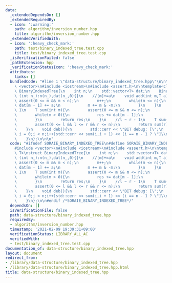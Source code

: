 ```yaml
---
data:
  _extendedDependsOn: []
  _extendedRequiredBy:
  - icon: ':warning:'
    path: algorithm/inversion_number.hpp
    title: algorithm/inversion_number.hpp
  _extendedVerifiedWith:
  - icon: ':heavy_check_mark:'
    path: test/binary_indexed_tree.test.cpp
    title: test/binary_indexed_tree.test.cpp
  _isVerificationFailed: false
  _pathExtension: hpp
  _verificationStatusIcon: ':heavy_check_mark:'
  attributes:
    links: []
  bundledCode: "#line 1 \"data-structure/binary_indexed_tree.hpp\"\n\n\n\n#include\
    \ <vector>\n#include <iostream>\n#include <assert.h>\n\ntemplate<class T>\nstruct\
    \ BinaryIndexedTree{\n    int n;\n    std::vector<T> dat;\n    BinaryIndexedTree\
    \ (int n_):n(n_),dat(n_,0){}\n    //[m]+=a\n    void add(int m,T a){\n       \
    \ assert(0 <= m && m < n);\n        m++;\n        while(m <= n){\n           \
    \ dat[m - 1] += a;\n            m += m & -m;\n        }\n    }\n    //0 ~ m -\
    \ 1\n    T sum(int m){\n        assert(0 <= m && m <= n);\n        T res = 0;\n\
    \        while(m > 0){\n            res += dat[m - 1];\n            m -= m & -m;\n\
    \        }\n        return res;\n    }\n    //l ~ r - 1\n    T sum(int l,int r){\n\
    \        assert(0 <= l && l <= r && r <= n);\n        return sum(r) - sum(l);\n\
    \    }\n    void deb(){\n        std::cerr << \"BIT debug: [\";\n        for(int\
    \ i = 0;i < n;i++)std::cerr << sum(i,i + 1) << (i == n - 1 ? \"]\\n\":\",\");\n\
    \    }\n};\n\n\n"
  code: "#ifndef SORAIE_BINARY_INDEXED_TREE\n#define SORAIE_BINARY_INDEXED_TREE\n\n\
    #include <vector>\n#include <iostream>\n#include <assert.h>\n\ntemplate<class\
    \ T>\nstruct BinaryIndexedTree{\n    int n;\n    std::vector<T> dat;\n    BinaryIndexedTree\
    \ (int n_):n(n_),dat(n_,0){}\n    //[m]+=a\n    void add(int m,T a){\n       \
    \ assert(0 <= m && m < n);\n        m++;\n        while(m <= n){\n           \
    \ dat[m - 1] += a;\n            m += m & -m;\n        }\n    }\n    //0 ~ m -\
    \ 1\n    T sum(int m){\n        assert(0 <= m && m <= n);\n        T res = 0;\n\
    \        while(m > 0){\n            res += dat[m - 1];\n            m -= m & -m;\n\
    \        }\n        return res;\n    }\n    //l ~ r - 1\n    T sum(int l,int r){\n\
    \        assert(0 <= l && l <= r && r <= n);\n        return sum(r) - sum(l);\n\
    \    }\n    void deb(){\n        std::cerr << \"BIT debug: [\";\n        for(int\
    \ i = 0;i < n;i++)std::cerr << sum(i,i + 1) << (i == n - 1 ? \"]\\n\":\",\");\n\
    \    }\n};\n\n#endif /*SORAIE_BINARY_INDEXED_TREE*/"
  dependsOn: []
  isVerificationFile: false
  path: data-structure/binary_indexed_tree.hpp
  requiredBy:
  - algorithm/inversion_number.hpp
  timestamp: '2021-02-09 19:39:31+09:00'
  verificationStatus: LIBRARY_ALL_AC
  verifiedWith:
  - test/binary_indexed_tree.test.cpp
documentation_of: data-structure/binary_indexed_tree.hpp
layout: document
redirect_from:
- /library/data-structure/binary_indexed_tree.hpp
- /library/data-structure/binary_indexed_tree.hpp.html
title: data-structure/binary_indexed_tree.hpp
---
```

